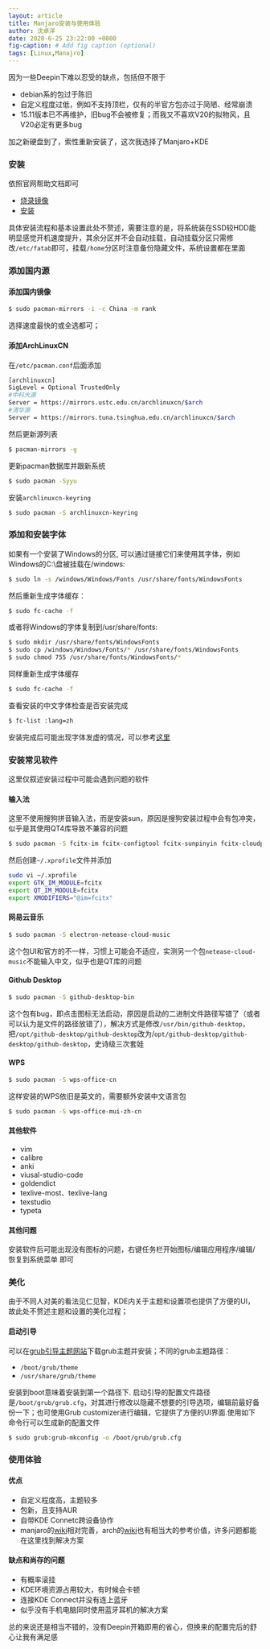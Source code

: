```yaml
---
layout: article
title: Manjaro安装与使用体验
author: 沈卓洋
date: 2020-6-25 23:22:00 +0800
fig-caption: # Add fig caption (optional)
tags: [Linux,Manajro]
---
```


因为一些Deepin下难以忍受的缺点，包括但不限于
* debian系的包过于陈旧
* 自定义程度过低，例如不支持顶栏，仅有的半官方包亦过于简陋、经常崩溃
* 15.11版本已不再维护，旧bug不会被修复；而我又不喜欢V20的拟物风，且V20必定有更多bug

加之新硬盘到了，索性重新安装了，这次我选择了Manjaro+KDE
### 安装
依照官网帮助文档即可
* [烧录镜像](https://wiki.manjaro.org/index.php?title=Burn_an_ISO_File)
* [安装](https://wiki.manjaro.org/index.php?title=Installation_Guides)

具体安装流程和基本设置此处不赘述，需要注意的是，将系统装在SSD较HDD能明显感觉开机速度提升，其余分区并不会自动挂载，自动挂载分区只需修改`/etc/fatab`即可，挂载`/home`分区时注意备份隐藏文件，系统设置都在里面

### 添加国内源
#### 添加国内镜像
```bash
$ sudo pacman-mirrors -i -c China -m rank
```
选择速度最快的或全选都可；
#### 添加ArchLinuxCN
在`/etc/pacman.conf`后面添加
```bash
[archlinuxcn]
SigLevel = Optional TrustedOnly
#中科大源
Server = https://mirrors.ustc.edu.cn/archlinuxcn/$arch
#清华源
Server = https://mirrors.tuna.tsinghua.edu.cn/archlinuxcn/$arch
```

然后更新源列表

```bash
$ pacman-mirrors -g
```
更新pacman数据库并跟新系统
```bash
$ sudo pacman -Syyu
```
安装`archlinuxcn-keyring`
```bash
$ sudo pacman -S archlinuxcn-keyring
```

### 添加和安装字体
如果有一个安装了Windows的分区, 可以通过链接它们来使用其字体，例如 Windows的C:\盘被挂载在/windows:
```bash
$ sudo ln -s /windows/Windows/Fonts /usr/share/fonts/WindowsFonts
```
然后重新生成字体缓存：
```bash
$ sudo fc-cache -f
```
或者将Windows的字体复制到/usr/share/fonts:
```bash
$ sudo mkdir /usr/share/fonts/WindowsFonts
$ sudo cp /windows/Windows/Fonts/* /usr/share/fonts/WindowsFonts
$ sudo chmod 755 /usr/share/fonts/WindowsFonts/*
```
同样重新生成字体缓存
```bash
$ sudo fc-cache -f
```
查看安装的中文字体检查是否安装完成
```bash
$ fc-list :lang=zh
```
安装完成后可能出现字体发虚的情况，可以参考[这里](https://wiki.archlinux.org/index.php/Font_Configuration_(%E7%AE%80%E4%BD%93%E4%B8%AD%E6%96%87)/Chinese_(%E7%AE%80%E4%BD%93%E4%B8%AD%E6%96%87)#Windows%C2%AE%E6%98%BE%E7%A4%BA%E6%95%88%E6%9E%9C%E7%9A%84%E5%AD%97%E4%BD%93%E5%8F%82%E8%80%83%E9%85%8D%E7%BD%AE)

### 安装常见软件
这里仅叙述安装过程中可能会遇到问题的软件
#### 输入法
这里不使用搜狗拼音输入法，而是安装sun，原因是搜狗安装过程中会有包冲突，似乎是其使用QT4库导致不兼容的问题
```bash
$ sudo pacman -S fcitx-im fcitx-configtool fcitx-sunpinyin fcitx-cloudpinyin
```
然后创建`~/.xprofile`文件并添加
```bash
sudo vi ~/.xprofile
export GTK_IM_MODULE=fcitx
export QT_IM_MODULE=fcitx
export XMODIFIERS="@im=fcitx"
```
#### 网易云音乐
```bash
$ sudo pacman -S electron-netease-cloud-music
```
这个包UI和官方的不一样，习惯上可能会不适应，实测另一个包`netease-cloud-music`不能输入中文，似乎也是QT库的问题
#### Github Desktop
```bash
$ sudo pacman -S github-desktop-bin
```
这个包有bug，即点击图标无法启动，原因是启动的二进制文件路径写错了（或者可以认为是文件的路径放错了），解决方式是修改`/usr/bin/github-desktop`，把`/opt/github-desktop/github-desktop`改为/`opt/github-desktop/github-desktop/github-desktop`，史诗级三次套娃
#### WPS
```bash
$ sudo pacman -S wps-office-cn
```
这样安装的WPS依旧是英文的，需要额外安装中文语言包
```bash
$ sudo pacman -S wps-office-mui-zh-cn
```
#### 其他软件
* vim
* calibre
* anki
* viusal-studio-code
* goldendict
* texlive-most、texlive-lang
* texstudio
* typeta

#### 其他问题
安装软件后可能出现没有图标的问题，右键任务栏开始图标/编辑应用程序/编辑/恢复到系统菜单 即可
### 美化
由于不同人对美的看法见仁见智，KDE内关于主题和设置项也提供了方便的UI，故此处不赘述主题和设置的美化过程；
#### 启动引导
可以在[grub引导主题网站](https://www.gnome-look.org/browse/cat/109/)下载grub主题并安装；不同的grub主题路径：
* `/boot/grub/theme`
* `/usr/share/grub/theme` 

安装到boot意味着安装到第一个路径下.
启动引导的配置文件路径是`/boot/grub/grub.cfg`，对其进行修改以隐藏不想要的引导选项，编辑前最好备份一下；也可使用Grub customizer进行编辑，它提供了方便的UI界面.使用如下命令行可以生成新的配置文件
```bash
$ sudo grub:grub-mkconfig -o /boot/grub/grub.cfg
```
### 使用体验

#### 优点

* 自定义程度高，主题较多
* 包新，且支持AUR
* 自带KDE Connetc跨设备协作
* manjaro的[wiki](wiki.manjaro.org/index.php/Main_Page)相对完善，arch的[wiki](https://wiki.archlinux.org/index.php/Main_page)也有相当大的参考价值，许多问题都能在这里找到解决方案

#### 缺点和尚存的问题

* 有概率滚挂
* KDE环境资源占用较大，有时候会卡顿
* 连接KDE Connect并没有连上蓝牙
* 似乎没有手机电脑同时使用蓝牙耳机的解决方案

总的来说还是相当不错的，没有Deepin开箱即用的省心，但换来的配置完后的舒心让我有满足感